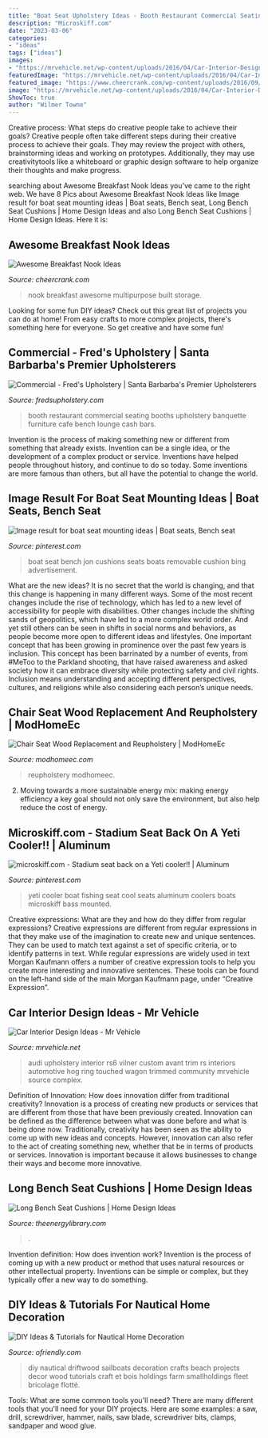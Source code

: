```yaml
---
title: "Boat Seat Upholstery Ideas - Booth Restaurant Commercial Seating Booths Upholstery Banquette Furniture Cafe Bench Lounge Cash Bars"
description: "Microskiff.com"
date: "2023-03-06"
categories:
- "ideas"
tags: ["ideas"]
images:
- "https://mrvehicle.net/wp-content/uploads/2016/04/Car-Interior-Design-Ideas-3.jpg"
featuredImage: "https://mrvehicle.net/wp-content/uploads/2016/04/Car-Interior-Design-Ideas-3.jpg"
featured_image: "https://www.cheercrank.com/wp-content/uploads/2016/09/9-breakfast-nook-ideas.jpg"
image: "https://mrvehicle.net/wp-content/uploads/2016/04/Car-Interior-Design-Ideas-3.jpg"
ShowToc: true
author: "Wilmer Towne"
---
```



Creative process: What steps do creative people take to achieve their goals?
Creative people often take different steps during their creative process to achieve their goals. They may review the project with others, brainstorming ideas and working on prototypes. Additionally, they may use creativitytools like a whiteboard or graphic design software to help organize their thoughts and make progress.

	

		
searching about Awesome Breakfast Nook Ideas you've came to the right web. We have 8 Pics about Awesome Breakfast Nook Ideas like Image result for boat seat mounting ideas | Boat seats, Bench seat, Long Bench Seat Cushions | Home Design Ideas and also Long Bench Seat Cushions | Home Design Ideas. Here it is:
		
    
## Awesome Breakfast Nook Ideas

<img loading=lazy src="https://www.cheercrank.com/wp-content/uploads/2016/09/9-breakfast-nook-ideas.jpg" onerror="this.onerror=null;this.src='https://tse1.mm.bing.net/th?id=OIP.lNva4ZdvVpUgyHoqC2DW9gHaJ4&amp;pid=15.1';" alt="Awesome Breakfast Nook Ideas">

_Source: cheercrank.com_

>nook breakfast awesome multipurpose built storage. 

	

Looking for some fun DIY ideas? Check out this great list of projects you can do at home! From easy crafts to more complex projects, there's something here for everyone. So get creative and have some fun!

    
## Commercial - Fred&#039;s Upholstery | Santa Barbarba&#039;s Premier Upholsterers

<img loading=lazy src="https://fredsupholstery.com/wp-content/uploads/2018/04/commercial-upholstery-santa-barbara.jpg" onerror="this.onerror=null;this.src='https://tse1.mm.bing.net/th?id=OIP.OtfgVvrXZkL15umkDcfkkQHaE8&amp;pid=15.1';" alt="Commercial - Fred&#039;s Upholstery | Santa Barbarba&#039;s Premier Upholsterers">

_Source: fredsupholstery.com_

>booth restaurant commercial seating booths upholstery banquette furniture cafe bench lounge cash bars. 

	

Invention is the process of making something new or different from something that already exists. Invention can be a single idea, or the development of a complex product or service. Inventions have helped people throughout history, and continue to do so today. Some inventions are more famous than others, but all have the potential to change the world.

    
## Image Result For Boat Seat Mounting Ideas | Boat Seats, Bench Seat

<img loading=lazy src="https://i.pinimg.com/736x/28/9e/99/289e99a62f6a1d0f2dedb92aa96388cc--boat-seats-boats.jpg" onerror="this.onerror=null;this.src='https://tse3.mm.bing.net/th?id=OIP.1_DnxLSKoAyS5_RwnUpThAHaE7&amp;pid=15.1';" alt="Image result for boat seat mounting ideas | Boat seats, Bench seat">

_Source: pinterest.com_

>boat seat bench jon cushions seats boats removable cushion bing advertisement. 

	

What are the new ideas?
It is no secret that the world is changing, and that this change is happening in many different ways. Some of the most recent changes include the rise of technology, which has led to a new level of accessibility for people with disabilities. Other changes include the shifting sands of geopolitics, which have led to a more complex world order. And yet still others can be seen in shifts in social norms and behaviors, as people become more open to different ideas and lifestyles.
One important concept that has been growing in prominence over the past few years is inclusion. This concept has been barrinated by a number of events, from #MeToo to the Parkland shooting, that have raised awareness and asked society how it can embrace diversity while protecting safety and civil rights. Inclusion means understanding and accepting different perspectives, cultures, and religions while also considering each person’s unique needs.

    
## Chair Seat Wood Replacement And Reupholstery | ModHomeEc

<img loading=lazy src="https://www.modhomeec.com/wp-content/uploads/2010/09/DIY-Chair-Bottom-28a.jpg" onerror="this.onerror=null;this.src='https://tse3.mm.bing.net/th?id=OIP.1kw9iOPOSdwmkWuUCZeAAgAAAA&amp;pid=15.1';" alt="Chair Seat Wood Replacement and Reupholstery | ModHomeEc">

_Source: modhomeec.com_

>reupholstery modhomeec. 

	

2. Moving towards a more sustainable energy mix: making energy efficiency a key goal should not only save the environment, but also help reduce the cost of energy.

    
## Microskiff.com - Stadium Seat Back On A Yeti Cooler!! | Aluminum

<img loading=lazy src="https://i.pinimg.com/736x/4d/ab/b4/4dabb4854140397e75855efedb1452b9--yeti-cooler-coolers.jpg" onerror="this.onerror=null;this.src='https://tse1.mm.bing.net/th?id=OIP.w8l259BXikpTardGxhmsVQHaJ7&amp;pid=15.1';" alt="microskiff.com - Stadium seat back on a Yeti cooler!! | Aluminum">

_Source: pinterest.com_

>yeti cooler boat fishing seat cool seats aluminum coolers boats microskiff bass mounted. 

	

Creative expressions: What are they and how do they differ from regular expressions?
Creative expressions are different from regular expressions in that they make use of the imagination to create new and unique sentences. They can be used to match text against a set of specific criteria, or to identify patterns in text.
While regular expressions are widely used in text Morgan Kaufmann offers a number of creative expression tools to help you create more interesting and innovative sentences. These tools can be found on the left-hand side of the main Morgan Kaufmann page, under “Creative Expression”.

    
## Car Interior Design Ideas - Mr Vehicle

<img loading=lazy src="https://mrvehicle.net/wp-content/uploads/2016/04/Car-Interior-Design-Ideas-3.jpg" onerror="this.onerror=null;this.src='https://tse3.mm.bing.net/th?id=OIP.ic7z1FuCYUGUQriOi-j7QQHaEx&amp;pid=15.1';" alt="Car Interior Design Ideas - Mr Vehicle">

_Source: mrvehicle.net_

>audi upholstery interior rs6 vilner custom avant trim rs interiors automotive hog ring touched wagon trimmed community mrvehicle source complex. 

	

Definition of Innovation: How does innovation differ from traditional creativity?
Innovation is a process of creating new products or services that are different from those that have been previously created. Innovation can be defined as the difference between what was done before and what is being done now. Traditionally, creativity has been seen as the ability to come up with new ideas and concepts. However, innovation can also refer to the act of creating something new, whether that be in terms of products or services. Innovation is important because it allows businesses to change their ways and become more innovative.

    
## Long Bench Seat Cushions | Home Design Ideas

<img loading=lazy src="http://www.theenergylibrary.com/wp-content/uploads/2015/11/long-bench-seat-cushions.jpg" onerror="this.onerror=null;this.src='https://tse4.mm.bing.net/th?id=OIP.BFhe2r0lyOH5jKcwLC4mrQHaKi&amp;pid=15.1';" alt="Long Bench Seat Cushions | Home Design Ideas">

_Source: theenergylibrary.com_

>. 

	

Invention definition: How does invention work?
Invention is the process of coming up with a new product or method that uses natural resources or other intellectual property. Inventions can be simple or complex, but they typically offer a new way to do something.

    
## DIY Ideas &amp; Tutorials For Nautical Home Decoration

<img loading=lazy src="http://ofriendly.com/wp-content/uploads/2016/11/nautical-decoration/35-nautical-home-decoration.jpg" onerror="this.onerror=null;this.src='https://tse4.mm.bing.net/th?id=OIP.1JyJiI-mU1LkwP_QQ6dFkQHaJ4&amp;pid=15.1';" alt="DIY Ideas &amp; Tutorials for Nautical Home Decoration">

_Source: ofriendly.com_

>diy nautical driftwood sailboats decoration crafts beach projects decor wood tutorials craft et bois holdings farm smallholdings fleet bricolage flotté. 

	

Tools: What are some common tools you'll need?
There are many different tools that you'll need for your DIY projects. Here are some examples: a saw, drill, screwdriver, hammer, nails, saw blade, screwdriver bits, clamps, sandpaper and wood glue.


